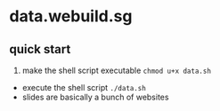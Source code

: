 # data.webuild.sg

## quick start

1. make the shell script executable `chmod u+x data.sh`
- execute the shell script `./data.sh`
- slides are basically a bunch of websites
